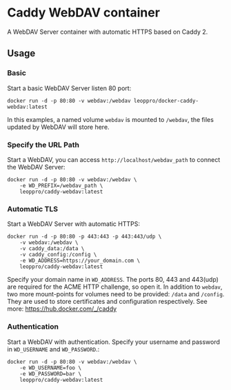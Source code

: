 # Caddy WebDAV container
A WebDAV Server container with automatic HTTPS based on Caddy 2.

## Usage

### Basic 

Start a basic WebDAV Server listen 80 port:

```
docker run -d -p 80:80 -v webdav:/webdav leoppro/docker-caddy-webdav:latest
```

In this examples, a named volume `webdav` is mounted to `/webdav`, the files updated by WebDAV will store here.

### Specify the URL Path

Start a WebDAV, you can access `http://localhost/webdav_path` to connect the WebDAV Server:

```
docker run -d -p 80:80 -v webdav:/webdav \
    -e WD_PREFIX=/webdav_path \
    leoppro/caddy-webdav:latest
```

### Automatic TLS

Start a WebDAV Server with automatic HTTPS:

```
docker run -d -p 80:80 -p 443:443 -p 443:443/udp \
    -v webdav:/webdav \
    -v caddy_data:/data \
    -v caddy_config:/config \
    -e WD_ADDRESS=https://your_domain.com \
    leoppro/caddy-webdav:latest
```

Specify your domain name in `WD_ADDRESS`. The ports 80, 443 and 443(udp) are required for the ACME HTTP challenge, so open it. In addition to `webdav`, two more mount-points for volumes need to be provided: `/data` and `/config`. They are used to store certificates and configuration respectively. See more: https://hub.docker.com/_/caddy

### Authentication

Start a WebDAV with authentication. Specify your username and password in `WD_USERNAME` and `WD_PASSWORD`.:

```
docker run -d -p 80:80 -v webdav:/webdav \
    -e WD_USERNAME=foo \
    -e WD_PASSWORD=bar \
    leoppro/caddy-webdav:latest
```
